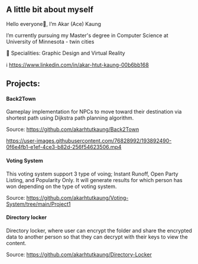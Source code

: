 ## A little bit about myself

Hello everyone👋, I’m Akar (Ace) Kaung

I’m currently pursuing my Master's degree in Computer Science at University of Minnesota - twin cities

💪 Specialities: Graphic Design and Virtual Reality

ℹ️ https://www.linkedin.com/in/akar-htut-kaung-00b6bb168

## Projects:
#### Back2Town
Gameplay implementation for NPCs to move toward their destination via shortest path using Dijkstra path planning algorithm.

Source: https://github.com/akarhtutkaung/Back2Town

https://user-images.githubusercontent.com/76828992/193892490-0f6e4fb1-e1ef-4ce3-b82d-256f54623506.mp4

#### Voting System 

This voting system support 3 type of voing; Instant Runoff, Open Party Listing, and Popularity Only. It will generate results for which person has won depending on the type of voting system.

Source: https://github.com/akarhtutkaung/Voting-System/tree/main/Project1

#### Directory locker

Directory locker, where user can encrypt the folder and share the encrypted data to another person so that they can decrypt with their keys to view the content.

Source: https://github.com/akarhtutkaung/Directory-Locker



<!---
akarhtutkaung/akarhtutkaung is a ✨ special ✨ repository because its `README.md` (this file) appears on your GitHub profile.
You can click the Preview link to take a look at your changes.
--->

